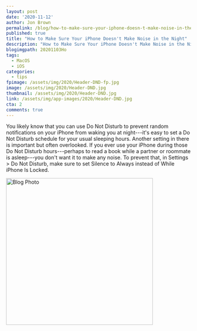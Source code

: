 ```yaml
---
layout: post
date: '2020-11-12'
author: Jon Brown
permalink: /blog/how-to-make-sure-your-iphone-doesn-t-make-noise-in-the-night/
published: true
title: "How to Make Sure Your iPhone Doesn't Make Noise in the Night"
description: "How to Make Sure Your iPhone Doesn't Make Noise in the Night"
blogimgpath: 20201103Ho
tags:
  - MacOS
  - iOS
categories:
  - tips
fpimage: /assets/img/2020/Header-DND-fp.jpg
image: /assets/img/2020/Header-DND.jpg
thumbnail: /assets/img/2020/Header-DND.jpg
link: /assets/img/app-images/2020/Header-DND.jpg
cta: 2
comments: true
---
```

You likely know that you can use Do Not Disturb to prevent random
notifications on your iPhone from waking you at night---it's easy to set
a Do Not Disturb schedule for your usual sleeping hours. Another setting
in there is important but often overlooked. If you ever use your iPhone
during those Do Not Disturb hours---perhaps to read a book while a
partner or roommate is asleep---you don't want it to make any noise. To
prevent that, in Settings > Do Not Disturb, make sure to set Silence to
Always instead of While iPhone Is Locked.

<img alt="Blog Photo" src="{{ site.site_cdn }}/assets/img/blog/2020/20201103Ho/Silence-in-DND.jpg" class="img-fluid rounded m-2" width="400" />
